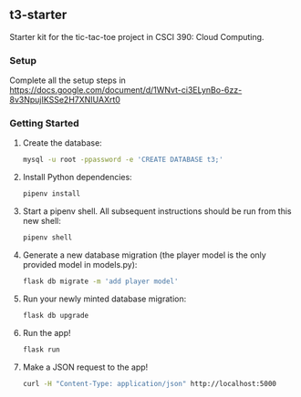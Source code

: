 ## t3-starter

Starter kit for the tic-tac-toe project in CSCI 390: Cloud Computing.

### Setup

Complete all the setup steps in https://docs.google.com/document/d/1WNvt-ci3ELynBo-6zz-8v3NpujIKSSe2H7XNIUAXrt0

### Getting Started

1. Create the database:
    ```bash
    mysql -u root -ppassword -e 'CREATE DATABASE t3;'
    ```
1. Install Python dependencies:
    ```bash
    pipenv install
    ```
1. Start a pipenv shell. All subsequent instructions should be run from this new shell:
    ```bash
    pipenv shell
    ```
1. Generate a new database migration (the player model is the only provided model in models.py):
    ```bash
    flask db migrate -m 'add player model'
    ```
1. Run your newly minted database migration:
    ```bash
    flask db upgrade
    ```
1. Run the app!
    ```bash
    flask run
    ```
1. Make a JSON request to the app!
    ```bash
    curl -H "Content-Type: application/json" http://localhost:5000
    ```
